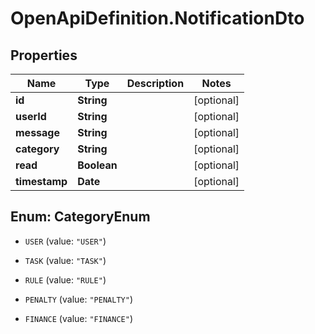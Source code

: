 # OpenApiDefinition.NotificationDto

## Properties

Name | Type | Description | Notes
------------ | ------------- | ------------- | -------------
**id** | **String** |  | [optional] 
**userId** | **String** |  | [optional] 
**message** | **String** |  | [optional] 
**category** | **String** |  | [optional] 
**read** | **Boolean** |  | [optional] 
**timestamp** | **Date** |  | [optional] 



## Enum: CategoryEnum


* `USER` (value: `"USER"`)

* `TASK` (value: `"TASK"`)

* `RULE` (value: `"RULE"`)

* `PENALTY` (value: `"PENALTY"`)

* `FINANCE` (value: `"FINANCE"`)




